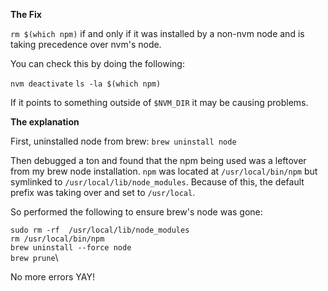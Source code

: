 **The Fix**

`rm $(which npm)` if and only if it was installed by a non-nvm node and is taking precedence over nvm's node.

You can check this by doing the following:

`nvm deactivate`
`ls -la $(which npm)`

If it points to something outside of `$NVM_DIR` it may be causing problems.

**The explanation**

First, uninstalled node from brew: `brew uninstall node`

Then debugged a ton and found that the npm being used was a leftover from my brew node installation. `npm` was located at `/usr/local/bin/npm` but symlinked to `/usr/local/lib/node_modules`.
Because of this, the default prefix was taking over and set to `/usr/local`.

So performed the following to ensure brew's node was gone:

`sudo rm -rf  /usr/local/lib/node_modules`\
`rm /usr/local/bin/npm`\
`brew uninstall --force node`\
`brew prune`\

No more errors YAY!
